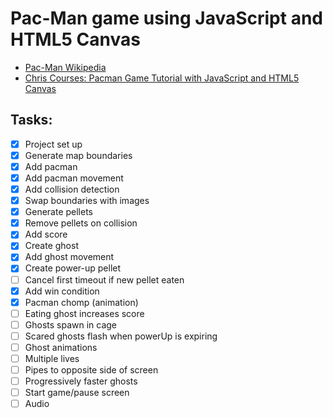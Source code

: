 # Pac-Man game using JavaScript and HTML5 Canvas

- [Pac-Man Wikipedia](https://en.wikipedia.org/wiki/Pac-Man)
- [Chris Courses: Pacman Game Tutorial with JavaScript and HTML5 Canvas](https://www.youtube.com/watch?v=5IMXpp3rohQ)  

## Tasks:
- [x] Project set up
- [x] Generate map boundaries
- [x] Add pacman 
- [x] Add pacman movement
- [x] Add collision detection
- [x] Swap boundaries with images
- [x] Generate pellets
- [x] Remove pellets on collision
- [x] Add score
- [x] Create ghost
- [x] Add ghost movement
- [x] Create power-up pellet
- [ ] Cancel first timeout if new pellet eaten
- [x] Add win condition
- [x] Pacman chomp (animation)
- [ ] Eating ghost increases score
- [ ] Ghosts spawn in cage
- [ ] Scared ghosts flash when powerUp is expiring
- [ ] Ghost animations
- [ ] Multiple lives
- [ ] Pipes to opposite side of screen
- [ ] Progressively faster ghosts
- [ ] Start game/pause screen
- [ ] Audio